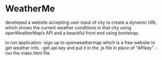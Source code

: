 # WeatherMe
developed a website accepting user input of city to create a dynamic URL which shows the current weather conditions in that city using openWeatherMap’s API and a beautiful front end using bootstrap.

to run application
-sign up to openweathermap which is a free website to get weather info.
-get api key and put it in the .js file in place of "APIkey".
-run the index.html file
